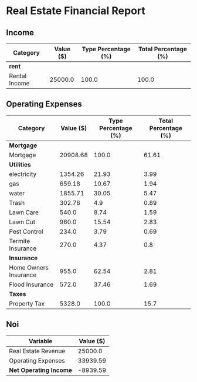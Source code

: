 # Real Estate Financial Report
## Income
|Category| Value ($)| Type Percentage (%) | Total Percentage (%)|
|--|--|--|--|
|**rent**| | | |
|Rental Income|25000.0|100.0|100.0|
## Operating Expenses
|Category| Value ($)| Type Percentage (%) | Total Percentage (%)|
|--|--|--|--|
|**Mortgage**| | | |
|Mortgage|20908.68|100.0|61.61|
|**Utilities**| | | |
|electricity|1354.26|21.93|3.99|
|gas|659.18|10.67|1.94|
|water|1855.71|30.05|5.47|
|Trash|302.76|4.9|0.89|
|Lawn Care|540.0|8.74|1.59|
|Lawn Cut|960.0|15.54|2.83|
|Pest Control|234.0|3.79|0.69|
|Termite Insurance|270.0|4.37|0.8|
|**Insurance**| | | |
|Home Owners Insurance|955.0|62.54|2.81|
|Flood Insurance|572.0|37.46|1.69|
|**Taxes**| | | |
|Property Tax|5328.0|100.0|15.7|
## Noi
|Variable| Value ($) |
|--|--|
|Real Estate Revenue|25000.0|
|Operating Expenses|33939.59|
|**Net Operating Income**|-8939.59|
